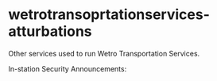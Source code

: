 # wetrotransoprtationservices-atturbations
Other services used to run Wetro Transportation Services.

In-station Security Announcements:
